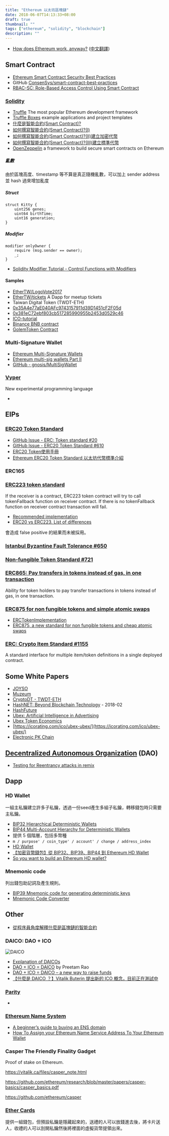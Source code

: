 ```yaml
---
title: "Ethereum 以太坊區塊鏈"
date: 2018-06-07T14:13:33+08:00
draft: true
thumbnail: ""
tags: ["ethereum", "solidity", "blockchain"]
description: ""
---
```


* [How does Ethereum work, anyway?](https://medium.com/@preethikasireddy/how-does-ethereum-work-anyway-22d1df506369) ([中文翻譯](https://mp.weixin.qq.com/s?__biz=MzU2ODQzNzAyNQ==&mid=2247484235&idx=1&sn=f575a7701df76c8a7d7a4d70796373db))

## Smart Contract

* [Ethereum Smart Contract Security Best Practices](https://consensys.github.io/smart-contract-best-practices/)
 * GitHub [ConsenSys/smart-contract-best-practices](https://github.com/ConsenSys/smart-contract-best-practices)
* [RBAC-SC: Role-Based Access Control Using Smart Contract](https://ieeexplore.ieee.org/document/8307397/)

### [Solidity](https://solidity.readthedocs.io/en/latest/)

* [Truffle](http://truffleframework.com) The most popular Ethereum development framework
 * [Truffle Boxes](https://truffleframework.com/boxes) example applications and project templates
* [什麼是智能合約(Smart Contract)?](https://blog.gasolin.idv.tw/2017/09/02/what-is-smart-contract/)
* [如何撰寫智能合約(Smart Contract)?(I)](https://blog.gasolin.idv.tw/2017/09/06/howto-write-a-smart-contract/)
* [如何撰寫智能合約(Smart Contract)?(II)建立加密代幣](https://blog.gasolin.idv.tw/2017/09/11/howto-write-a-simple-token/)
* [如何撰寫智能合約(Smart Contract)?(III)建立標準代幣](https://blog.gasolin.idv.tw/2017/09/16/howto-write-an-erc20-compatible-token/)
* [OpenZeppelin](https://github.com/OpenZeppelin/openzeppelin-solidity) a framework to build secure smart contracts on Ethereum

##### 亂數

由於區塊高度、timestamp 等不算是真正隨機亂數，可以加上 sender address 並 hash 過來增加亂度

##### Struct

```
struct Kitty {
    uint256 genes;
    uint64 birthTime;
    uint16 generation;
}
```

##### Modifier

```
modifier onlyOwner {
    require (msg.sender == owner);
    _;
}
```
* [Solidity Modifier Tutorial - Control Functions with Modifiers](https://coursetro.com/posts/code/101/Solidity-Modifier-Tutorial---Control-Functions-with-Modifiers)


#### Samples
* [EtherTW/LogoVote2017](https://github.com/EtherTW/LogoVote2017)
* [EtherTW/tickets](https://github.com/EtherTW/tickets) A Dapp for meetup tickets
* Taiwan Digital Token (TWDT-ETH)
 * [0x35A4e77aE040AFc9743157911d39D1451cF2F05d](https://etherscan.io/address/0x35a4e77ae040afc9743157911d39d1451cf2f05d)
 * [0x381eC72ebf803cb517285990955b2453d0529c46](https://etherscan.io/address/0x381ec72ebf803cb517285990955b2453d0529c46)
* [ICO-tutorial](https://github.com/bitfwdcommunity/ICO-tutorial/blob/master/ico-contract.sol)
* [Binance BNB contract](https://etherscan.io/address/0xB8c77482e45F1F44dE1745F52C74426C631bDD52#code)
* [GolemToken Contract](https://etherscan.io/address/0xa74476443119A942dE498590Fe1f2454d7D4aC0d)

### Multi-Signature Wallet

* [Ethereum Multi-Signature Wallets](https://medium.com/hellogold/ethereum-multi-signature-wallets-77ab926ab63b)
* [Ethereum multi-sig wallets Part II](https://medium.com/hellogold/ethereum-multi-sig-wallets-part-ii-19077f6280a)
* [GitHub - gnosis/MultiSigWallet](https://github.com/gnosis/MultiSigWallet)

### [Vyper](https://github.com/ethereum/vyper)

New experimental programming language

* 

## EIPs

### [ERC20 Token Standard](https://theethereum.wiki/w/index.php/ERC20_Token_Standard)

* [GitHub Issue - ERC: Token standard #20](https://github.com/ethereum/EIPs/issues/20)
* [GitHub Issue - ERC20 Token Standard #610](https://github.com/ethereum/EIPs/pull/610)
* [ERC20 Token使用手冊](https://medium.com/taipei-ethereum-meetup/3d7871c58bea)
* [Ethereum ERC20 Token Standard 以太坊代幣標準介紹](https://medium.com/hackoin-taiwan/b7bc58171021)

### ERC165

### [ERC223 token standard](https://github.com/ethereum/EIPs/issues/223)

If the receiver is a contract, ERC223 token contract will try to call tokenFallback function on receiver contract. If there is no tokenFallback function on receiver contract transaction will fail.

* [Recommended implementation](https://github.com/Dexaran/ERC223-token-standard/tree/Recommended)
* [ERC20 vs ERC223. List of differences](https://ethereum.stackexchange.com/questions/17054/erc20-vs-erc223-list-of-differences)

會造成 false positive 的結果而未被採用。

### [Istanbul Byzantine Fault Tolerance #650](https://github.com/ethereum/EIPs/issues/650)

### [Non-fungible Token Standard #721](https://github.com/ethereum/eips/issues/721)

### [ERC865: Pay transfers in tokens instead of gas, in one transaction](https://github.com/ethereum/EIPs/issues/865)

Ability for token holders to pay transfer transactions in tokens instead of gas, in one transaction.

### [ERC875 for non fungible tokens and simple atomic swaps](https://github.com/ethereum/EIPs/issues/875) 

* [ERCTokenImplementation](https://github.com/alpha-wallet/ERC875-Example)
* [ERC875, a new standard for non fungible tokens and cheap atomic swaps](https://medium.com/alphawallet/erc875-a-new-standard-for-non-fungible-tokens-and-cheap-atomic-swaps-93ab85b9e7f9)

### [ERC: Crypto Item Standard #1155](https://github.com/ethereum/EIPs/issues/1155)

A standard interface for multiple item/token definitions in a single deployed contract.

## Some White Papers

* [JOYSO](https://joyso.io/whitepaper_zh-TW.pdf)
* [Muzeum](https://medium.com/@muzeumproject/white-paper-2cee4b0f2205)
* [CryptoDT - TWDT-ETH](https://www.cryptodt.io/pdf/TWDT_Proposals_V1.5.pdf)
* [HashNET: Beyond Blockchain Technology](https://tolar.io/wp-content/uploads/2018/06/HashNET_whitepaper_v03.pdf) - 2018-02
* [HashFuture](https://www.hashfuture.io/static/images/White_Paper.pdf)
* [Ubex: Artificial Intelligence in Advertising](https://icorating.com/upload/whitepaper/14TSNaz1FewCoSV4iYCzKAGpGZsX4XshZMI0Is9L.pdf)
 * [Ubex Token Economics](https://www.ubex.com/wp/Ubex-Token-Economics.pdf)
 * [https://icorating.com/ico/ubex-ubex/](https://icorating.com/ico/ubex-ubex/)
* [Electronic PK Chain](http://epc.im/epc.pdf)

## [Decentralized Autonomous Organization](https://www.ethereum.org/dao) (DAO)

* [Testing for Reentrancy attacks in remix](https://ethereum.stackexchange.com/questions/28945/testing-for-reentrancy-attacks-in-remix)

## Dapp

### HD Wallet

一組主私鑰建立許多子私鑰，透過一份seed產生多組子私鑰，轉移錢包時只需要主私鑰。

* [BIP32 Hierarchical Deterministic Wallets](https://github.com/bitcoin/bips/blob/master/bip-0032.mediawiki)
* [BIP44 Multi-Account Hierarchy for Deterministic Wallets](https://github.com/bitcoin/bips/blob/master/bip-0044.mediawiki)
 * 提供 5 個階層，包括多幣種
 * `m / purpose' / coin_type' / account' / change / address_index`
* [HD Wallet](https://medium.com/@bun919tw/hd-wallet-970096a6d72f)
* [【加密貨幣錢包】從 BIP32、BIP39、BIP44 到 Ethereum HD Wallet](https://medium.com/taipei-ethereum-meetup/a40b1c87c1f7)
* [So you want to build an Ethereum HD wallet?](https://medium.com/bitcraft/so-you-want-to-build-an-ethereum-hd-wallet-cb2b7d7e4998)

### Mnemonic code

列出錢包助記詞及產生規則。

* [BIP39 Mnemonic code for generating deterministic keys](https://github.com/bitcoin/bips/blob/master/bip-0039.mediawiki)
* [Mnemonic Code Converter](https://iancoleman.io/bip39/)

## Other

* [從程序員角度解釋什麼是區塊鏈的智能合約](https://block.cc/news/5b04e756ce79d2cf9b5fd683)


### DAICO: DAO + ICO

![DAICO](https://cdn-images-1.medium.com/max/1600/1*3Sgvtv8Sgl6pElCYtchmZw.png)

* [Explanation of DAICOs](https://ethresear.ch/t/explanation-of-daicos/465)
* [DAO + ICO = DAICO](https://medium.com/quillhash/dao-ico-daico-d4be2a39093c) by Preetam Rao
* [DAO + ICO = DAICO – a new way to raise funds](https://www.cointelligence.com/content/dao-ico-daico-a-new-way-to-raise-funds/)
* [【什麼是 DAICO ？】Vitalik Buterin 提出新的 ICO 概念，目前正在測試中](https://www.blocktempo.com/vitalik-new-idea-icos-tested/)

### [Parity](https://www.parity.io/)

* 

### [Ethereum Name System](https://ens.domains/)

* [A beginner’s guide to buying an ENS domain](https://medium.com/the-ethereum-name-service/a-beginners-guide-to-buying-an-ens-domain-3ccac2bdc770)
* [How To Assign your Ethereum Name Service Address To Your Ethereum Wallet](https://steemit.com/beyondbitcoin/@lexikon082/how-to-assign-your-ethereum-name-service-address-to-your-ethereum-wallet)

### Casper The Friendly Finality Gadget

Proof of stake on Ethereum.

https://vitalik.ca/files/casper_note.html

https://github.com/ethereum/research/blob/master/papers/casper-basics/casper_basics.pdf

https://github.com/ethereum/casper

### [Ether Cards](https://ether.cards/)

提供一組錢包，但預設私鑰是隱藏起來的，送禮的人可以放錢進去後，將卡片送人，收禮的人可以刮開私鑰然後將裡面的虛擬貨幣提領出來。
